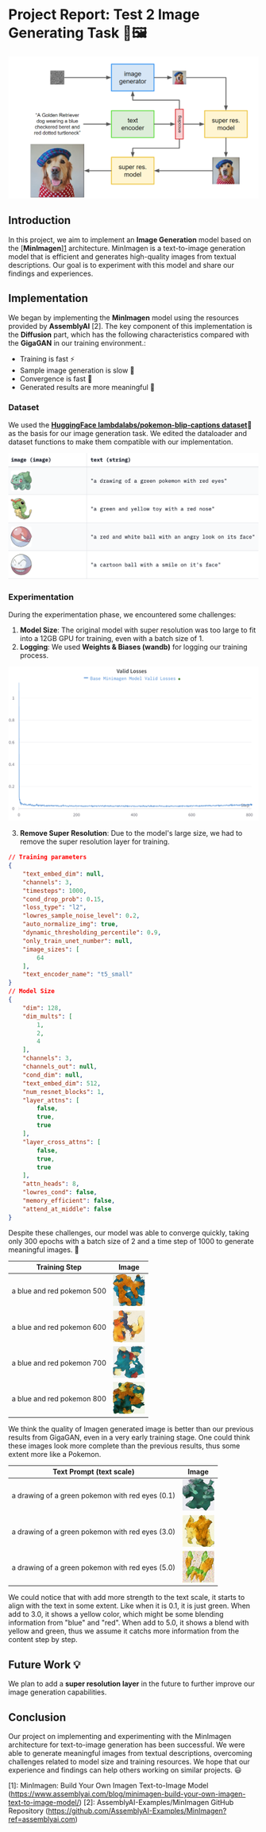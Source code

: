 # Project Report: Test 2 Image Generating Task 🎨🖼️

![Imagen Architechture](./data/Imagen_model_structure.png "Imagen Model")


## Introduction

In this project, we aim to implement an **Image Generation** model based on the [**MinImagen**][1](https://github.com/AssemblyAI-Examples/MinImagen) architecture. MinImagen is a text-to-image generation model that is efficient and generates high-quality images from textual descriptions. Our goal is to experiment with this model and share our findings and experiences.

## Implementation

We began by implementing the **MinImagen** model using the resources provided by **AssemblyAI** [2]. The key component of this implementation is the **Diffusion** part, which has the following characteristics compared with the **GigaGAN** in our training environment.:

- Training is fast ⚡
- Sample image generation is slow 🐢
- Convergence is fast 🏃
- Generated results are more meaningful 🎯

<!-- Another important feature of our implementation is the **classifier-free guidance** for text conditioning. This means that we don't need to rely on a separate classifier to guide the image generation process. -->

### Dataset

We used the [**HuggingFace lambdalabs/pokemon-blip-captions dataset**](https://huggingface.co/datasets/lambdalabs/pokemon-blip-captions)🐾 as the basis for our image generation task. We edited the dataloader and dataset functions to make them compatible with our implementation.

![Pokemon Dataset](data/pokemon_data_set.png "Pokemon Dataset")

### Experimentation

During the experimentation phase, we encountered some challenges:

1. **Model Size**: The original model with super resolution was too large to fit into a 12GB GPU for training, even with a batch size of 1.
2. **Logging**: We used **Weights & Biases (wandb)** for logging our training process.

![Imagen Training](data/Imagen_training.png "Validation Loss")

3. **Remove Super Resolution**: Due to the model's large size, we had to remove the super resolution layer for training.

```json
// Training parameters
{
    "text_embed_dim": null,
    "channels": 3,
    "timesteps": 1000,
    "cond_drop_prob": 0.15,
    "loss_type": "l2",
    "lowres_sample_noise_level": 0.2,
    "auto_normalize_img": true,
    "dynamic_thresholding_percentile": 0.9,
    "only_train_unet_number": null,
    "image_sizes": [
        64
    ],
    "text_encoder_name": "t5_small"
}
// Model Size
{
    "dim": 128,
    "dim_mults": [
        1,
        2,
        4
    ],
    "channels": 3,
    "channels_out": null,
    "cond_dim": null,
    "text_embed_dim": 512,
    "num_resnet_blocks": 1,
    "layer_attns": [
        false,
        true,
        true
    ],
    "layer_cross_attns": [
        false,
        true,
        true
    ],
    "attn_heads": 8,
    "lowres_cond": false,
    "memory_efficient": false,
    "attend_at_middle": false
}
```

Despite these challenges, our model was able to converge quickly, taking only 300 epochs with a batch size of 2 and a time step of 1000 to generate meaningful images. 🌟

| Training Step | Image |
|:-------------:|:-----:|
| a blue and red pokemon 500        | ![Step 500 Image](./data/imagen_500.png) |
| a blue and red pokemon 600        | ![Step 600 Image](./data/imagen_600.png) |
| a blue and red pokemon 700        | ![Step 700 Image](./data/imagen_700.png) |
| a blue and red pokemon 800        | ![Step 800 Image](./data/imagen_800.png) |

We think the quality of Imagen generated image is better than our previous results from GigaGAN, even in a very early training stage. One could think these images look more complete than the previous results, thus some extent more like a Pokemon.


| Text Prompt (text scale) | Image |
|:-------------:|:-----:|
| a drawing of a green pokemon with red eyes (0.1)        | ![text scale = 0.1](./data/text_scale_0.1.png) |
| a drawing of a green pokemon with red eyes (3.0)       | ![text scale = 3.0](./data/text_scale_3.0.png) |
| a drawing of a green pokemon with red eyes (5.0)       | ![text scale = 5.0](./data/text_scale_5.0.png) |

We could notice that with add more strength to the text scale, it starts to align with the text in some extent. Like when it is 0.1, it is just green. When add to 3.0, it shows a yellow color, which might be some blending information from "blue" and "red". When add to 5.0, it shows a blend with yellow and green, thus we assume it catchs more information from the content step by step.


<!-- <span style="color:blue">some *blue* text</span>. -->

## Future Work 💡

We plan to add a **super resolution layer** in the future to further improve our image generation capabilities.

## Conclusion

Our project on implementing and experimenting with the MinImagen architecture for text-to-image generation has been successful. We were able to generate meaningful images from textual descriptions, overcoming challenges related to model size and training resources. We hope that our experience and findings can help others working on similar projects. 😃

[1]: MinImagen: Build Your Own Imagen Text-to-Image Model (https://www.assemblyai.com/blog/minimagen-build-your-own-imagen-text-to-image-model/)
[2]: AssemblyAI-Examples/MinImagen GitHub Repository (https://github.com/AssemblyAI-Examples/MinImagen?ref=assemblyai.com)
